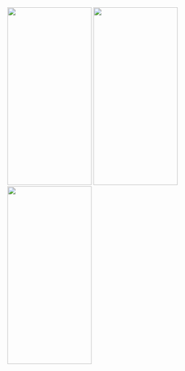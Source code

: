 <img src = "https://user-images.githubusercontent.com/92036498/179492507-0f450a20-e74c-4c5f-9da8-f11b40219877.png" width = "190" height = "400"/>
<img src = "https://user-images.githubusercontent.com/92036498/179492439-c0340160-4326-4d1a-b41d-3c3e0b5f8fea.png" width = "190" height = "400"/>
<img src = "https://user-images.githubusercontent.com/92036498/179779851-e43eb777-159b-417f-9ded-56c880842a44.png" width = "190" height = "400"/>

